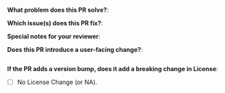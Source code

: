 **What problem does this PR solve?**:


**Which issue(s) does this PR fix?**:
<!-- Add a link to the JIRA issue below-->


**Special notes for your reviewer**:
<!--
Use this to provide any additional information to the reviewers.
This may include:
- Manual testing steps.
- Best way to review the PR.
- Where the author wants the most review attention on.
- etc.
-->


**Does this PR introduce a user-facing change?**:
<!--
If yes, add a message in the 'release-note' block below.
If this PR fixes a COPS ticket, include it after the note like: "CLI: Some bug fix. (COPS-xxxx)"
-->
```release-note

```

**If the PR adds a version bump, does it add a breaking change in License**:
<!--
For example, If a chart changes license from say Apache License to GNU AFFERO GENERAL PUBLIC LICENSE then
that would have legal repercussions (as we ship helm charts, image bundles for airgapped etc.,) and multiple
parties (Like Product, Legal for example) need to be notified when such a change happens.
-->

- [ ] No License Change (or NA).
